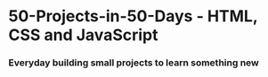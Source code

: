 # 50-Projects-in-50-Days - HTML, CSS and JavaScript

### Everyday building small projects to learn something new
